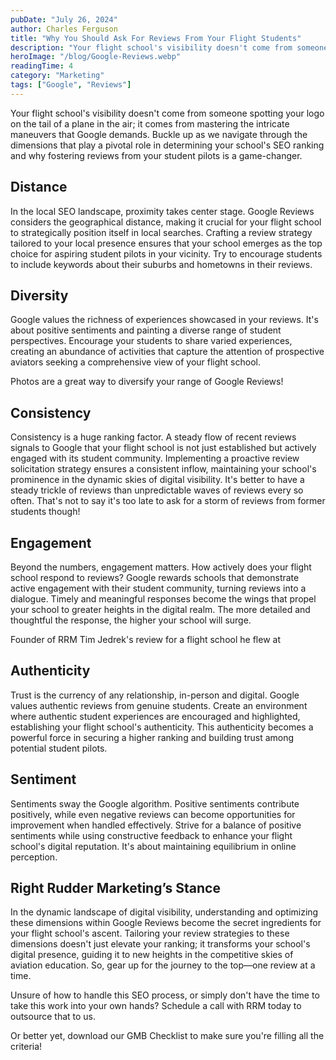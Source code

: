 ```yaml
---
pubDate: "July 26, 2024"
author: Charles Ferguson
title: "Why You Should Ask For Reviews From Your Flight Students"
description: "Your flight school's visibility doesn't come from someone spotting your logo on the tail of a plane in the air; it comes from mastering the intricate maneuvers that Google demands. Buckle up as we navigate through the dimensions that play a pivotal role in determining your school's SEO ranking and why fostering reviews from your student pilots is a game-changer."
heroImage: "/blog/Google-Reviews.webp"
readingTime: 4
category: "Marketing"
tags: ["Google", "Reviews"]
---
```


Your flight school's visibility doesn't come from someone spotting your logo on the tail of a plane in the air; it comes from mastering the intricate maneuvers that Google demands. Buckle up as we navigate through the dimensions that play a pivotal role in determining your school's SEO ranking and why fostering reviews from your student pilots is a game-changer.

## Distance

In the local SEO landscape, proximity takes center stage. Google Reviews considers the geographical distance, making it crucial for your flight school to strategically position itself in local searches. Crafting a review strategy tailored to your local presence ensures that your school emerges as the top choice for aspiring student pilots in your vicinity. Try to encourage students to include keywords about their suburbs and hometowns in their reviews.

## Diversity

Google values the richness of experiences showcased in your reviews. It's about positive sentiments and painting a diverse range of student perspectives. Encourage your students to share varied experiences, creating an abundance of activities that capture the attention of prospective aviators seeking a comprehensive view of your flight school.

Photos are a great way to diversify your range of Google Reviews!

## Consistency

Consistency is a huge ranking factor. A steady flow of recent reviews signals to Google that your flight school is not just established but actively engaged with its student community. Implementing a proactive review solicitation strategy ensures a consistent inflow, maintaining your school's prominence in the dynamic skies of digital visibility. It's better to have a steady trickle of reviews than unpredictable waves of reviews every so often. That's not to say it's too late to ask for a storm of reviews from former students though!

## Engagement

Beyond the numbers, engagement matters. How actively does your flight school respond to reviews? Google rewards schools that demonstrate active engagement with their student community, turning reviews into a dialogue. Timely and meaningful responses become the wings that propel your school to greater heights in the digital realm. The more detailed and thoughtful the response, the higher your school will surge.

Founder of RRM Tim Jedrek's review for a flight school he flew at

## Authenticity

Trust is the currency of any relationship, in-person and digital. Google values authentic reviews from genuine students. Create an environment where authentic student experiences are encouraged and highlighted, establishing your flight school's authenticity. This authenticity becomes a powerful force in securing a higher ranking and building trust among potential student pilots.

## Sentiment

Sentiments sway the Google algorithm. Positive sentiments contribute positively, while even negative reviews can become opportunities for improvement when handled effectively. Strive for a balance of positive sentiments while using constructive feedback to enhance your flight school's digital reputation. It's about maintaining equilibrium in online perception.

## Right Rudder Marketing’s Stance

In the dynamic landscape of digital visibility, understanding and optimizing these dimensions within Google Reviews become the secret ingredients for your flight school's ascent. Tailoring your review strategies to these dimensions doesn't just elevate your ranking; it transforms your school's digital presence, guiding it to new heights in the competitive skies of aviation education. So, gear up for the journey to the top—one review at a time.

Unsure of how to handle this SEO process, or simply don't have the time to take this work into your own hands? Schedule a call with RRM today to outsource that to us.

Or better yet, download our GMB Checklist to make sure you're filling all the criteria!

